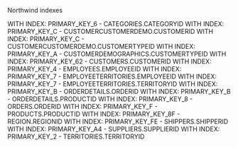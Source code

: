 Northwind indexes

WITH INDEX: PRIMARY_KEY_6 - CATEGORIES.CATEGORYID
WITH INDEX: PRIMARY_KEY_C - CUSTOMERCUSTOMERDEMO.CUSTOMERID
WITH INDEX: PRIMARY_KEY_C - CUSTOMERCUSTOMERDEMO.CUSTOMERTYPEID
WITH INDEX: PRIMARY_KEY_A - CUSTOMERDEMOGRAPHICS.CUSTOMERTYPEID
WITH INDEX: PRIMARY_KEY_62 - CUSTOMERS.CUSTOMERID
WITH INDEX: PRIMARY_KEY_4 - EMPLOYEES.EMPLOYEEID
WITH INDEX: PRIMARY_KEY_7 - EMPLOYEETERRITORIES.EMPLOYEEID
WITH INDEX: PRIMARY_KEY_7 - EMPLOYEETERRITORIES.TERRITORYID
WITH INDEX: PRIMARY_KEY_B - ORDERDETAILS.ORDERID
WITH INDEX: PRIMARY_KEY_B - ORDERDETAILS.PRODUCTID
WITH INDEX: PRIMARY_KEY_8 - ORDERS.ORDERID
WITH INDEX: PRIMARY_KEY_F - PRODUCTS.PRODUCTID
WITH INDEX: PRIMARY_KEY_8F - REGION.REGIONID
WITH INDEX: PRIMARY_KEY_FE - SHIPPERS.SHIPPERID
WITH INDEX: PRIMARY_KEY_A4 - SUPPLIERS.SUPPLIERID
WITH INDEX: PRIMARY_KEY_2 - TERRITORIES.TERRITORYID
